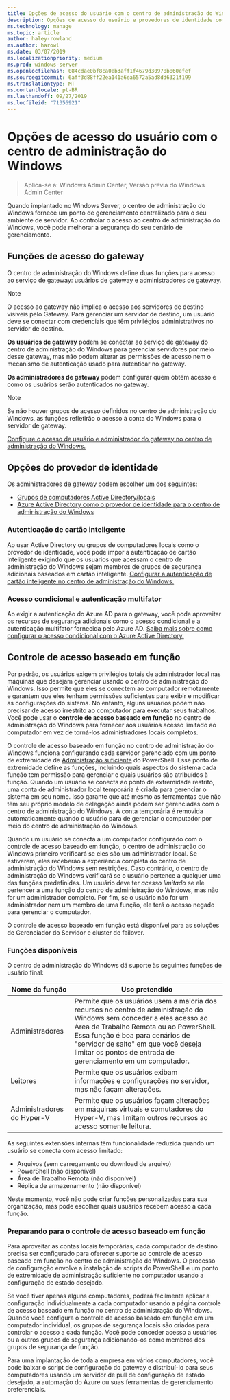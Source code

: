 ```yaml
---
title: Opções de acesso do usuário com o centro de administração do Windows
description: Opções de acesso do usuário e provedores de identidade com o centro de administração do Windows (projeto Honolulu)
ms.technology: manage
ms.topic: article
author: haley-rowland
ms.author: harowl
ms.date: 03/07/2019
ms.localizationpriority: medium
ms.prod: windows-server
ms.openlocfilehash: 084cdae0bf8ca0eb3aff1f4679d30978b860efef
ms.sourcegitcommit: 6aff3d88ff22ea141a6ea6572a5ad8dd6321f199
ms.translationtype: MT
ms.contentlocale: pt-BR
ms.lasthandoff: 09/27/2019
ms.locfileid: "71356921"
---
```

# <a name="user-access-options-with-windows-admin-center"></a>Opções de acesso do usuário com o centro de administração do Windows

>Aplica-se a: Windows Admin Center, Versão prévia do Windows Admin Center

Quando implantado no Windows Server, o centro de administração do Windows fornece um ponto de gerenciamento centralizado para o seu ambiente de servidor. Ao controlar o acesso ao centro de administração do Windows, você pode melhorar a segurança do seu cenário de gerenciamento.

## <a name="gateway-access-roles"></a>Funções de acesso do gateway

O centro de administração do Windows define duas funções para acesso ao serviço de gateway: usuários de gateway e administradores de gateway.

> [!NOTE]
> O acesso ao gateway não implica o acesso aos servidores de destino visíveis pelo Gateway. Para gerenciar um servidor de destino, um usuário deve se conectar com credenciais que têm privilégios administrativos no servidor de destino.

**Os usuários de gateway** podem se conectar ao serviço de gateway do centro de administração do Windows para gerenciar servidores por meio desse gateway, mas não podem alterar as permissões de acesso nem o mecanismo de autenticação usado para autenticar no gateway.

**Os administradores de gateway** podem configurar quem obtém acesso e como os usuários serão autenticados no gateway.

>[!NOTE]
> Se não houver grupos de acesso definidos no centro de administração do Windows, as funções refletirão o acesso à conta do Windows para o servidor de gateway. 

[Configure o acesso de usuário e administrador do gateway no centro de administração do Windows.](../configure/user-access-control.md)

## <a name="identity-provider-options"></a>Opções do provedor de identidade

Os administradores de gateway podem escolher um dos seguintes:

 - [Grupos de computadores Active Directory/locais](../configure/user-access-control.md#active-directory-or-local-machine-groups)
 - [Azure Active Directory como o provedor de identidade para o centro de administração do Windows](../configure/user-access-control.md#azure-active-directory)


### <a name="smartcard-authentication"></a>Autenticação de cartão inteligente

Ao usar Active Directory ou grupos de computadores locais como o provedor de identidade, você pode impor a autenticação de cartão inteligente exigindo que os usuários que acessam o centro de administração do Windows sejam membros de grupos de segurança adicionais baseados em cartão inteligente. [Configurar a autenticação de cartão inteligente no centro de administração do Windows.](../configure/user-access-control.md#active-directory-or-local-machine-groups)

### <a name="conditional-access-and-multi-factor-authentication"></a>Acesso condicional e autenticação multifator

Ao exigir a autenticação do Azure AD para o gateway, você pode aproveitar os recursos de segurança adicionais como o acesso condicional e a autenticação multifator fornecida pelo Azure AD. [Saiba mais sobre como configurar o acesso condicional com o Azure Active Directory.](https://docs.microsoft.com/azure/active-directory/active-directory-conditional-access-azure-portal-get-started)

## <a name="role-based-access-control"></a>Controle de acesso baseado em função

Por padrão, os usuários exigem privilégios totais de administrador local nas máquinas que desejam gerenciar usando o centro de administração do Windows.
Isso permite que eles se conectem ao computador remotamente e garantem que eles tenham permissões suficientes para exibir e modificar as configurações do sistema.
No entanto, alguns usuários podem não precisar de acesso irrestrito ao computador para executar seus trabalhos.
Você pode usar o **controle de acesso baseado em função** no centro de administração do Windows para fornecer aos usuários acesso limitado ao computador em vez de torná-los administradores locais completos.

O controle de acesso baseado em função no centro de administração do Windows funciona configurando cada servidor gerenciado com um ponto de extremidade de [Administração suficiente](https://aka.ms/jeadocs) do PowerShell.
Esse ponto de extremidade define as funções, incluindo quais aspectos do sistema cada função tem permissão para gerenciar e quais usuários são atribuídos à função.
Quando um usuário se conecta ao ponto de extremidade restrito, uma conta de administrador local temporária é criada para gerenciar o sistema em seu nome.
Isso garante que até mesmo as ferramentas que não têm seu próprio modelo de delegação ainda podem ser gerenciadas com o centro de administração do Windows.
A conta temporária é removida automaticamente quando o usuário para de gerenciar o computador por meio do centro de administração do Windows.

Quando um usuário se conecta a um computador configurado com o controle de acesso baseado em função, o centro de administração do Windows primeiro verificará se eles são um administrador local.
Se estiverem, eles receberão a experiência completa do centro de administração do Windows sem restrições.
Caso contrário, o centro de administração do Windows verificará se o usuário pertence a qualquer uma das funções predefinidas.
Um usuário deve ter *acesso limitado* se ele pertencer a uma função do centro de administração do Windows, mas não for um administrador completo.
Por fim, se o usuário não for um administrador nem um membro de uma função, ele terá o acesso negado para gerenciar o computador.

O controle de acesso baseado em função está disponível para as soluções de Gerenciador do Servidor e cluster de failover.

### <a name="available-roles"></a>Funções disponíveis

O centro de administração do Windows dá suporte às seguintes funções de usuário final:

Nome da função | Uso pretendido
----------|-------------
Administradores | Permite que os usuários usem a maioria dos recursos no centro de administração do Windows sem conceder a eles acesso ao Área de Trabalho Remota ou ao PowerShell. Essa função é boa para cenários de "servidor de salto" em que você deseja limitar os pontos de entrada de gerenciamento em um computador.
Leitores | Permite que os usuários exibam informações e configurações no servidor, mas não façam alterações.
Administradores do Hyper-V | Permite que os usuários façam alterações em máquinas virtuais e comutadores do Hyper-V, mas limitam outros recursos ao acesso somente leitura.

As seguintes extensões internas têm funcionalidade reduzida quando um usuário se conecta com acesso limitado:

- Arquivos (sem carregamento ou download de arquivo)
- PowerShell (não disponível)
- Área de Trabalho Remota (não disponível)
- Réplica de armazenamento (não disponível)

Neste momento, você não pode criar funções personalizadas para sua organização, mas pode escolher quais usuários recebem acesso a cada função.

### <a name="preparing-for-role-based-access-control"></a>Preparando para o controle de acesso baseado em função

Para aproveitar as contas locais temporárias, cada computador de destino precisa ser configurado para oferecer suporte ao controle de acesso baseado em função no centro de administração do Windows.
O processo de configuração envolve a instalação de scripts do PowerShell e um ponto de extremidade de administração suficiente no computador usando a configuração de estado desejado.

Se você tiver apenas alguns computadores, poderá facilmente aplicar a configuração individualmente a cada computador usando a página controle de acesso baseado em função no centro de administração do Windows.
Quando você configura o controle de acesso baseado em função em um computador individual, os grupos de segurança locais são criados para controlar o acesso a cada função.
Você pode conceder acesso a usuários ou a outros grupos de segurança adicionando-os como membros dos grupos de segurança de função.

Para uma implantação de toda a empresa em vários computadores, você pode baixar o script de configuração do gateway e distribuí-lo para seus computadores usando um servidor de pull de configuração de estado desejado, a automação do Azure ou suas ferramentas de gerenciamento preferenciais.
